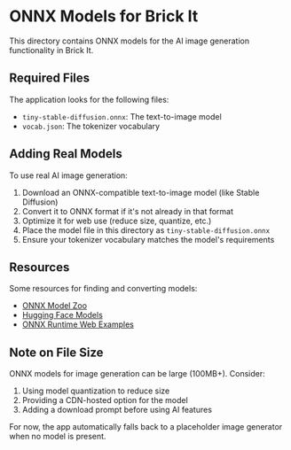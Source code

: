 # ONNX Models for Brick It

This directory contains ONNX models for the AI image generation functionality in Brick It.

## Required Files

The application looks for the following files:

- `tiny-stable-diffusion.onnx`: The text-to-image model
- `vocab.json`: The tokenizer vocabulary

## Adding Real Models

To use real AI image generation:

1. Download an ONNX-compatible text-to-image model (like Stable Diffusion)
2. Convert it to ONNX format if it's not already in that format
3. Optimize it for web use (reduce size, quantize, etc.)
4. Place the model file in this directory as `tiny-stable-diffusion.onnx`
5. Ensure your tokenizer vocabulary matches the model's requirements

## Resources

Some resources for finding and converting models:

- [ONNX Model Zoo](https://github.com/onnx/models)
- [Hugging Face Models](https://huggingface.co/models)
- [ONNX Runtime Web Examples](https://github.com/microsoft/onnxruntime-web-demo)

## Note on File Size

ONNX models for image generation can be large (100MB+). Consider:

1. Using model quantization to reduce size
2. Providing a CDN-hosted option for the model
3. Adding a download prompt before using AI features

For now, the app automatically falls back to a placeholder image generator when no model is present. 